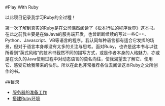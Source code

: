 #Play With Ruby

以此项目记录我学习Ruby的全过程！

第一次了解到真实的Ruby是在公司偶然阅读了《松本行弘的程序世界》这本书。在此之前我主要是在做Java的服务端开发，也曾断断续续的写过一些C++、Python、Javascript、VB等语言的程序。我认同每种语言都有适合它发挥的场景，但对于语言本身却没有太多的关注与思考。面对Ruby，也许是这本书与以往所看到“英式风格”的技术书截然不同的描写方式，或是作者本身的人格魅力，亦或是在长久的Java使用过程中对动态语言的莫名向往，使我渴望去了解它、使用它、感受它给我带来的快乐。所以在此也非常推荐各位去阅读这本Ruby之父所创作的书。


##目录

 - [服务器的准备工作][2]
 - [搭建Ruby环境][2]



[1]: /articles/preparatory.md
[2]: /articles/install.md
